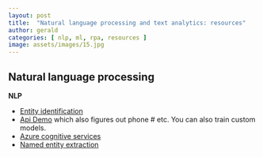 ```yaml
---
layout: post
title:  "Natural language processing and text analytics: resources"
author: gerald
categories: [ nlp, ml, rpa, resources ]
image: assets/images/15.jpg
---
```


Natural language processing
---

**NLP**

* [Entity identification](https://docs.microsoft.com/en-us/azure/cognitive-services/text-analytics/how-tos/text-analytics-how-to-entity-linking) 
* [Api Demo](https://cloud.google.com/natural-language/#natural-language-api-demo) which also figures out phone # etc. You can also train custom models.
* [Azure cognitive services](https://docs.microsoft.com/en-us/azure/cognitive-services/text-analytics/how-tos/text-analytics-how-to-entity-linking)
* [Named entity extraction](https://github.com/guillaumegenthial/tf_ner)